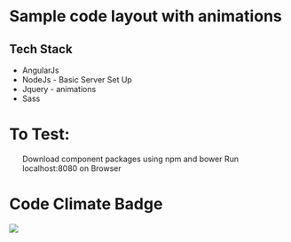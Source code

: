 <h1>Sample code layout with animations</h1>

<h2>Tech Stack</h2>
<ul>
  <li>AngularJs</li>
  <li>NodeJs - Basic Server Set Up</li>
  <li>Jquery - animations</li>
  <li>Sass</li>
</ul>


<h1>To Test: </h1>
<ul><ll>Download component packages using npm and bower </li>
<ll>Run localhost:8080 on Browser</li></ul>


<h1>Code Climate Badge </h1>
<a href="https://codeclimate.com/github/Jays0nnn/SampleWebDesign_AngularJs"><img src="https://codeclimate.com/github/Jays0nnn/SampleWebDesign_AngularJs/badges/gpa.svg" /></a>